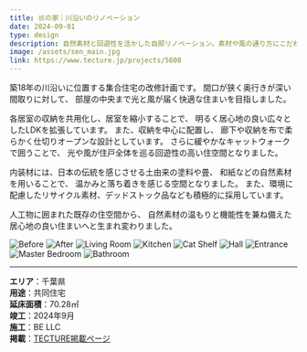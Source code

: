 ```yaml
---
title: 巛の家｜川沿いのリノベーション
date: 2024-09-01
type: design
description: 自然素材と回遊性を活かした自邸リノベーション。素材や風の通り方にこだわった設計です。
image: /assets/sen_main.jpg
link: https://www.tecture.jp/projects/5608
---
```


築18年の川沿いに位置する集合住宅の改修計画です。
間口が狭く奥行きが深い間取りに対して、
部屋の中央まで光と風が届く快適な住まいを目指しました。

各居室の収納を共用化し、居室を縮小することで、
明るく居心地の良い広々としたLDKを拡張しています。
また、収納を中心に配置し、
廊下や収納を布で柔らかく仕切りオープンな設計としています。
さらに緩やかなキャットウォークで囲うことで、
光や風が住戸全体を巡る回遊性の高い住空間となりました。

内装材には、日本の伝統を感じさせる土由来の塗料や畳、
和紙などの自然素材を用いることで、
温かみと落ち着きを感じる空間となりました。
また、環境に配慮したリサイクル素材、デッドストック品なども積極的に採用しています。

人工物に囲まれた既存の住空間から、
自然素材の温もりと機能性を兼ね備えた居心地の良い住まいへと生まれ変わりました。

<div class="grid md:grid-cols-3 gap-4 my-8">
  <img src="/assets/d/sen_before.png" alt="Before" class="rounded shadow">
  <img src="/assets/d/sen_after.png" alt="After" class="rounded shadow">
  <img src="/assets/d/sen_ldk.jpg" alt="Living Room" class="rounded shadow">
  <img src="/assets/d/sen_kitchen.jpg" alt="Kitchen" class="rounded shadow">
  <img src="/assets/d/sen_catwalk.jpg" alt="Cat Shelf" class="rounded shadow">
  <img src="/assets/d/sen_corridor.jpg" alt="Hall" class="rounded shadow">
  <img src="/assets/d/sen_corridor2.jpg" alt="Entrance" class="rounded shadow">
  <img src="/assets/d/sen_bedroom.jpg" alt="Master Bedroom" class="rounded shadow">
  <img src="/assets/d/sen_bathroom.jpg" alt="Bathroom" class="rounded shadow">
</div>


---

**エリア**：千葉県  
**用途**：共同住宅  
**延床面積**：70.28㎡  
**竣工**：2024年9月  
**施工**：BE LLC  
**掲載**：[TECTURE掲載ページ](https://www.tecture.jp/projects/5608)
